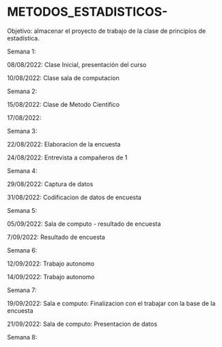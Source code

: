 # METODOS_ESTADISTICOS-
Objetivo: almacenar el proyecto de trabajo de la clase de principios de estadística. 

Semana 1:

08/08/2022: Clase Inicial, presentación del curso

10/08/2022: Clase sala de computacion

Semana 2:

15/08/2022: Clase de Metodo Cientifico

17/08/2022:

Semana 3:

22/08/2022: Elaboracion de la encuesta

24/08/2022: Entrevista a compañeros de 1

Semana 4:

29/08/2022: Captura de datos

31/08/2022: Codificacion de datos de encuesta

Semana 5:

05/09/2022: Sala de computo - resultado de encuesta

7/09/2022: Resultado de encuesta

Semana 6:

12/09/2022: Trabajo autonomo

14/09/2022: Trabajo autonomo

Semana 7:

19/09/2022: Sala e computo: Finalizacion con el trabajar con la base de la encuesta

21/09/2022: Sala de computo: Presentacion de datos

Semana 8:
